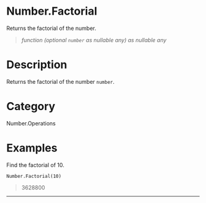 ﻿# Number.Factorial
Returns the factorial of the number.
> _function (optional <code>number</code> as nullable any) as nullable any_
# Description 
Returns the factorial of the number <code>number</code>.
# Category 
Number.Operations
# Examples 
Find the factorial of 10.
```
Number.Factorial(10)
```
> 3628800
***
